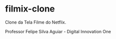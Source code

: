 # filmix-clone

Clone da Tela Filme do Netflix.

Professor Felipe Silva Aguiar - Digital Innovation One
